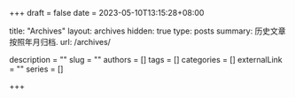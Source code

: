 +++
draft = false
date = 2023-05-10T13:15:28+08:00

title: "Archives"
layout: archives
hidden: true
type: posts
summary: 历史文章按照年月归档.
url: /archives/

description = ""
slug = ""
authors = []
tags = []
categories = []
externalLink = ""
series = []

+++
